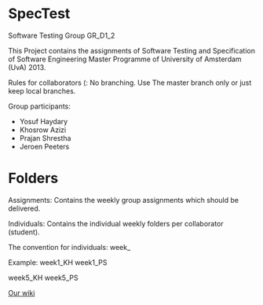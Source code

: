 SpecTest
========

Software Testing Group GR_D1_2

This Project contains the assignments of Software Testing and Specification of Software Engineering Master Programme of University of Amsterdam (UvA) 2013.

Rules for collaborators (:
No branching. Use The master branch only or just keep local branches.

Group participants:

- Yosuf Haydary
- Khosrow Azizi
- Prajan Shrestha
- Jeroen Peeters

Folders
=======
Assignments: Contains the weekly group assignments which should be delivered.

Individuals: Contains the individual weekly folders per collaborator (student).

The convention for individuals:
week<number>_<initials>

Example: 
week1_KH
week1_PS

week5_KH
week5_PS


[Our wiki](https://github.com/yosuf/SpecTest/wiki)
